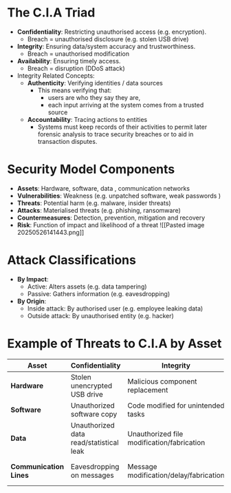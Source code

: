 # The C.I.A Triad
- **Confidentiality**: Restricting unauthorised access (e.g. encryption). 
	- Breach = unauthorised disclosure (e.g. stolen USB drive)
- **Integrity**: Ensuring data/system accuracy and trustworthiness. 
	- Breach = unauthorised modification
- **Availability**: Ensuring timely access. 
	- Breach = disruption (DDoS attack)
- Integrity Related Concepts:
	- **Authenticity**: Verifying identities / data sources
		- This means verifying that: 
			- users are who they say they are,
			- each input arriving at the system comes from a trusted source
	- **Accountability**: Tracing actions to entities
		- Systems must keep records of their activities to permit later forensic analysis to trace security breaches or to aid in transaction disputes.

# Security Model Components
- **Assets**: Hardware, software, data , communication networks
- **Vulnerabilities**: Weakness (e.g. unpatched software, weak passwords )
- **Threats**: Potential harm (e.g. malware, insider threats)
- **Attacks**: Materialised threats (e.g. phishing, ransomware)
- **Countermeasures**: Detection, prevention, mitigation and recovery
- **Risk**: Function of impact and likelihood of a threat
![[Pasted image 20250526141443.png]]

# Attack Classifications
- **By Impact**:
	- Active: Alters assets (e.g. data tampering)
	- Passive: Gathers information (e.g. eavesdropping)
- **By Origin**:
	- Inside attack: By authorised user (e.g. employee leaking data)
	- Outside attack: By unauthorised entity (e.g. hacker)

# Example of Threats to C.I.A by Asset
| **Asset**               | **Confidentiality**                     | **Integrity**                              | **Availability**                      |
| ----------------------- | --------------------------------------- | ------------------------------------------ | ------------------------------------- |
| **Hardware**            | Stolen unencrypted USB drive            | Malicious component replacement            | Equipment theft/disabling             |
| **Software**            | Unauthorized software copy              | Code modified for unintended tasks         | Software deletion                     |
| **Data**                | Unauthorized data read/statistical leak | Unauthorized file modification/fabrication | Data deletion/encryption (ransomware) |
| **Communication Lines** | Eavesdropping on messages               | Message modification/delay/fabrication     | Network destruction (e.g., DDoS)      |

